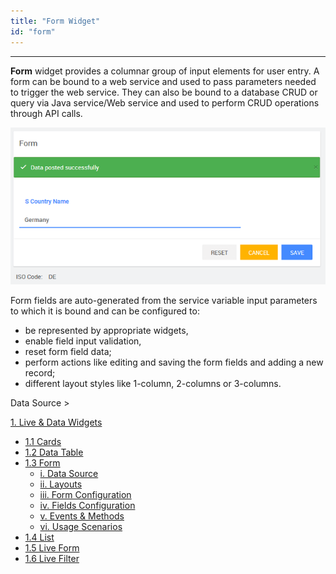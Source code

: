 ```yaml
---
title: "Form Widget"
id: "form"
---
```

---
**Form** widget provides a columnar group of input elements for user entry. A form can be bound to a web service and used to pass parameters needed to trigger the web service. They can also be bound to a database CRUD or query via Java service/Web service and used to perform CRUD operations through API calls.

[![](/learn/assets/Form_run.png)](/learn/assets/Form_run.png)

Form fields are auto-generated from the service variable input parameters to which it is bound and can be configured to:

- be represented by appropriate widgets,
- enable field input validation,
- reset form field data;
- perform actions like editing and saving the form fields and adding a new record;
- different layout styles like 1-column, 2-columns or 3-columns.

Data Source >

[1\. Live & Data Widgets](/learn/app-development/widgets/widget-library/#data-live)

- [1.1 Cards](/learn/app-development/widgets/datalive/cards/)
- [1.2 Data Table](/learn/app-development/widgets/datalive/data-table/)
- [1.3 Form](/learn/app-development/widgets/datalive/form/)
    - [i. Data Source](/learn/app-development/widgets/datalive/form/form-data-source/)
    - [ii. Layouts](/learn/app-development/widgets/datalive/form/form-layouts/)
    - [iii. Form Configuration](/learn/app-development/widgets/datalive/form/form-configurations/)
    - [iv. Fields Configuration](/learn/app-development/widgets/datalive/form/form-fields-configuration/)
    - [v. Events & Methods](/learn/app-development/widgets/datalive/form/form-events-methods/)
    - [vi. Usage Scenarios](/learn/app-development/widgets/datalive/form/form-usage-scenarios/)
- [1.4 List](/learn/app-development/widgets/datalive/list/)
- [1.5 Live Form](/learn/app-development/widgets/datalive/live-form/)
- [1.6 Live Filter](/learn/app-development/widgets/datalive/live-filter/)
